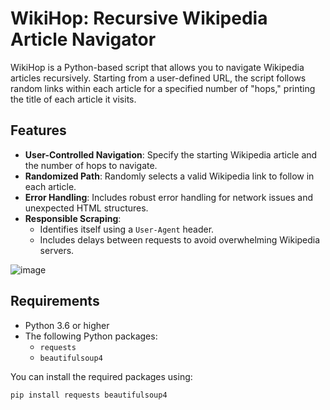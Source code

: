 # WikiHop: Recursive Wikipedia Article Navigator

WikiHop is a Python-based script that allows you to navigate Wikipedia articles recursively. Starting from a user-defined URL, the script follows random links within each article for a specified number of "hops," printing the title of each article it visits.

## Features

- **User-Controlled Navigation**: Specify the starting Wikipedia article and the number of hops to navigate.
- **Randomized Path**: Randomly selects a valid Wikipedia link to follow in each article.
- **Error Handling**: Includes robust error handling for network issues and unexpected HTML structures.
- **Responsible Scraping**:
  - Identifies itself using a `User-Agent` header.
  - Includes delays between requests to avoid overwhelming Wikipedia servers.

![image](https://github.com/user-attachments/assets/61228116-6bab-4fd2-9f3c-b7a148946178)


## Requirements

- Python 3.6 or higher
- The following Python packages:
  - `requests`
  - `beautifulsoup4`

You can install the required packages using:
```bash
pip install requests beautifulsoup4
